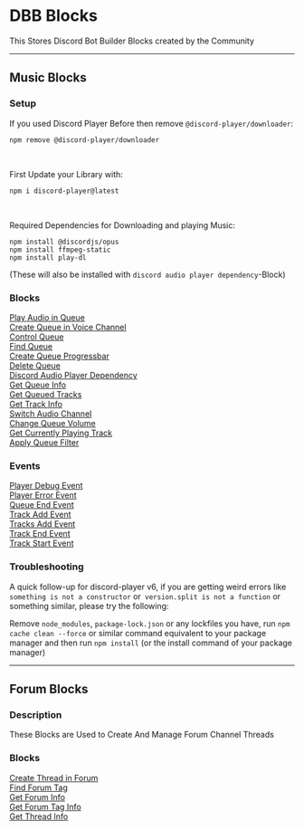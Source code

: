 # DBB Blocks
This Stores Discord Bot Builder Blocks created by the Community

***

## Music Blocks

### Setup

If you used Discord Player Before then remove `@discord-player/downloader`:  
```
npm remove @discord-player/downloader
```

<br>

First Update your Library with:  

```
npm i discord-player@latest
```

<br>

Required Dependencies for Downloading and playing Music:  

```
npm install @discordjs/opus
npm install ffmpeg-static
npm install play-dl
```

(These will also be installed with `discord audio player dependency`-Block)
<br>

### Blocks
[Play Audio in Queue](/Music%20Blocks/play_audio_in_queue.js)  
[Create Queue in Voice Channel](/Music%20Blocks/create_queue_in_vc.js)  
[Control Queue](/Music%20Blocks/control_queue.js)  
[Find Queue](/Music%20Blocks/find_queue.js)  
[Create Queue Progressbar](/Music%20Blocks/create_queue_progressbar.js)  
[Delete Queue](/Music%20Blocks/delete_queue.js)  
[Discord Audio Player Dependency](/Music%20Blocks/discord_audio_player_dependency.js)  
[Get Queue Info](/Music%20Blocks/get_queue_info.js)  
[Get Queued Tracks](/Music%20Blocks/get_queue_tracks.js)  
[Get Track Info](/Music%20Blocks/get_track_info.js)  
[Switch Audio Channel](/Music%20Blocks/switch_audio_channel.js)  
[Change Queue Volume](/Music%20Blocks/change_queue_volume.js)  
[Get Currently Playing Track](/Music%20Blocks/get_currently_playing_track.js)  
[Apply Queue Filter](/Music%20Blocks/apply_queue_filter.js)


### Events
[Player Debug Event](/Music%20Blocks/player_debug_event.js)  
[Player Error Event](/Music%20Blocks/player_error_event.js)  
[Queue End Event](/Music%20Blocks/queue_end_event.js)  
[Track Add Event](/Music%20Blocks/track_add_event.js)  
[Tracks Add Event](/Music%20Blocks/tracks_add_event.js)  
[Track End Event](/Music%20Blocks/track_end_event.js)  
[Track Start Event](/Music%20Blocks/track_start_event.js)  

### Troubleshooting
A quick follow-up for discord-player v6, if you are getting weird errors like `something is not a constructor` or` version.split is not a function` or something similar, please try the following:

Remove `node_modules`, `package-lock.json` or any lockfiles you have, run `npm cache clean --force` or similar command equivalent to your package manager and then run `npm install` (or the install command of your package manager)

***

## Forum Blocks

### Description
These Blocks are Used to Create And Manage Forum Channel Threads

### Blocks
[Create Thread in Forum](/Forum%20Blocks/create_thread_in_forum.js)  
[Find Forum Tag](/Forum%20Blocks/find_forum_tag.js)  
[Get Forum Info](/Forum%20Blocks/get_forum_info.js)  
[Get Forum Tag Info](/Forum%20Blocks/get_forum_tag_info.js)  
[Get Thread Info](/Forum%20Blocks/get_thread_info.js)  